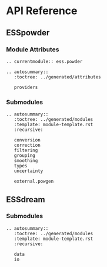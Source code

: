 # API Reference

## ESSpowder

### Module Attributes
```{eval-rst}
.. currentmodule:: ess.powder

.. autosummary::
   :toctree: ../generated/attributes

   providers
```

### Submodules

```{eval-rst}
.. autosummary::
   :toctree: ../generated/modules
   :template: module-template.rst
   :recursive:

   conversion
   correction
   filtering
   grouping
   smoothing
   types
   uncertainty

   external.powgen
```

## ESSdream

### Submodules

```{eval-rst}
.. autosummary::
   :toctree: ../generated/modules
   :template: module-template.rst
   :recursive:

   data
   io
```
